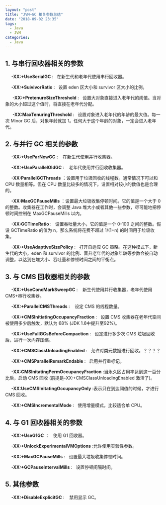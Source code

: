 ```yaml
---
layout: "post"
title: "JVM—GC 相关参数总结"
date: "2018-09-02 23:35"
tags:
  - Java
  - JVM
categories:
  - Java
---
```




## 1. 与串行回收器相关的参数

&nbsp;&nbsp;&nbsp;&nbsp;&nbsp;**-XX:+UseSerialGC**   :&nbsp;&nbsp;&nbsp;在新生代和老年代使用串行回收器。

&nbsp;&nbsp;&nbsp;&nbsp;&nbsp;**-XX:+SuivivorRatio**  :&nbsp;&nbsp;&nbsp;设置 eden 区大小和 survivor 区大小的比例。

&nbsp; &nbsp;&nbsp;&nbsp;&nbsp;**-XX:+PretenureSizeThreshold**         :&nbsp;&nbsp;&nbsp;设置大对象直接进入老年代的阈值。当对象的大小超过这个值时，将直接在老年代分配。

&nbsp; &nbsp;&nbsp;&nbsp;&nbsp;**-XX:MaxTenuringThreshold**  :&nbsp;&nbsp;&nbsp;设置对象进入老年代的年龄的最大值。每一次 Minor GC 后，对象年龄就加 1。任何大于这个年龄的对象，一定会进入老年代。


<!--more-->


## 2. 与并行 GC 相关的参数
&nbsp;&nbsp;&nbsp;&nbsp;&nbsp;**-XX:+UseParNewGC**   : &nbsp;&nbsp;&nbsp;在新生代使用并行收集器。


&nbsp;&nbsp;&nbsp;&nbsp;&nbsp;**-XX:+UseParallelOldGC**   : &nbsp;&nbsp;&nbsp;老年代使用并行回收收集器。


&nbsp;&nbsp;&nbsp;&nbsp;&nbsp;**-XX:ParallelGCThreads**    ：设置用于垃圾回收的线程数。通常情况下可以和 CPU 数量相等。但在 CPU 数量比较多的情况下，设置相对较小的数值也是合理的。


&nbsp;&nbsp;&nbsp;&nbsp;&nbsp;**-XX:MaxGCPauseMills**   ：设置最大垃圾收集停顿时间。它的值是一个大于 0 的整数。收集器在工作时，会调整 Java 堆大小或者其他一些参数，尽可能地把停顿时间控制在 MaxGCPauseMills 以内。


&nbsp;&nbsp;&nbsp;&nbsp;&nbsp;**-XX:GCTimeRatio**   :&nbsp;&nbsp;&nbsp;设置吞吐量大小，它的值是一个 0-100 之间的整数。假设 GCTimeRatio 的值为 n，那么系统将花费不超过 1/(1+n) 的时间用于垃圾收集。


&nbsp;&nbsp;&nbsp;&nbsp;&nbsp;**-XX:+UseAdaptiveSizePolicy**   :&nbsp;&nbsp;&nbsp;打开自适应 GC 策略。在这种模式下，新生代的大小，eden 和 survivor 的比例、晋升老年代的对象年龄等参数会被自动调整，以达到在堆大小、吞吐量和停顿时间之间的平衡点。


## 3. 与 CMS 回收器相关的参数
&nbsp;&nbsp;&nbsp;&nbsp;&nbsp;**-XX:+UseConcMarkSweepGC**   :&nbsp;&nbsp;&nbsp; 新生代使用并行收集器，老年代使用 CMS+串行收集器。

&nbsp;&nbsp;&nbsp;&nbsp;&nbsp;**-XX:+ParallelCMSThreads**   : &nbsp;&nbsp;&nbsp;设定 CMS 的线程数量。


&nbsp;&nbsp;&nbsp;&nbsp;&nbsp;**-XX:+CMSInitiatingOccupancyFraction**   :&nbsp;&nbsp;&nbsp;设置 CMS 收集器在老年代空间被使用多少后触发，默认为 68% (JDK 1.6中提升至92%)。


&nbsp;&nbsp;&nbsp;&nbsp;&nbsp;**-XX:+UseFullGCsBeforeCompaction**   :&nbsp;&nbsp;&nbsp;设定进行多少次 CMS 垃圾回收后，进行一次内存压缩。


&nbsp;&nbsp;&nbsp;&nbsp;&nbsp;**-XX:+CMSClassUnloadingEnabled**   :&nbsp;&nbsp;&nbsp;允许对类元数据进行回收。？？？？


&nbsp;&nbsp;&nbsp;&nbsp;&nbsp;**-XX:+CMSParallelRemarkEndable**   :&nbsp;&nbsp;&nbsp;启用并行重标记。


&nbsp;&nbsp;&nbsp;&nbsp;&nbsp;**-XX:CMSInitatingPermOccupancyFraction**   :当永久区占用率达到这一百分比后，启动 CMS 回收 (前提是-XX:+CMSClassUnloadingEnabled 激活了)。


&nbsp;&nbsp;&nbsp;&nbsp;&nbsp;**-XX:UseCMSInitatingOccupancyOnly**   :表示只在到达阈值的时候，才进行 CMS 回收。


&nbsp;&nbsp;&nbsp;&nbsp;&nbsp;**-XX:+CMSIncrementalMode**   :&nbsp;&nbsp;&nbsp;使用增量模式，比较适合单 CPU。


## 4. 与 G1 回收器相关的参数
&nbsp;&nbsp;&nbsp;&nbsp;&nbsp;**-XX:+UseG1GC**   ：&nbsp;&nbsp;&nbsp;使用 G1 回收器。


&nbsp;&nbsp;&nbsp;&nbsp;&nbsp;**-XX:+UnlockExperimentalVMOptions**   :允许使用实验性参数。


&nbsp;&nbsp;&nbsp;&nbsp;&nbsp;**-XX:+MaxGCPauseMills**   :&nbsp;&nbsp;&nbsp;设置最大垃圾收集停顿时间。


&nbsp;&nbsp;&nbsp;&nbsp;&nbsp;**-XX:+GCPauseIntervalMills**   :&nbsp;&nbsp;&nbsp;设置停顿间隔时间。



## 5. 其他参数
&nbsp;&nbsp;&nbsp;&nbsp;&nbsp;**-XX:+DisableExplicitGC**   : &nbsp;&nbsp;&nbsp;禁用显示 GC。
